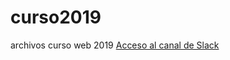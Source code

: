 # curso2019
archivos curso web 2019 
<a href="https:77utnwebmaster2019.slack.com"> Acceso al canal de Slack</a>
